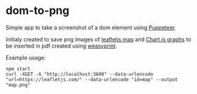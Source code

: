 # dom-to-png

Simple app to take a screenshot of a dom element using [Puppeteer](https://pptr.dev).

Initialy created to save png images of [leafletjs map](https://leafletjs.com/) and [Chart.js graphs](https://www.chartjs.org/) to be inserted in pdf created using [weasyprint](https://weasyprint.org/).

Example usage:

```
npm start
curl -XGET -G "http://localhost:3600" --data-urlencode "url=https://leafletjs.com/" --data-urlencode "id=map" --output "map.png"
```
